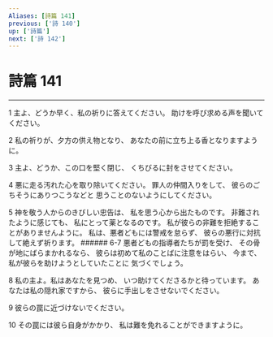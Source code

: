 ```yaml
---
Aliases: [詩篇 141]
previous: ['詩 140']
up: ['詩篇']
next: ['詩 142']
---
```

# 詩篇 141

***




1 
主よ、どうか早く、私の祈りに答えてください。 助けを呼び求める声を聞いてください。 



2 
私の祈りが、夕方の供え物となり、 あなたの前に立ち上る香となりますように。 



3 
主よ、どうか、この口を堅く閉じ、 くちびるに封をさせてください。 



4 
悪に走る汚れた心を取り除いてください。 罪人の仲間入りをして、 彼らのごちそうにありつこうなどと 思うことのないようにしてください。 



5 
神を敬う人からのきびしい忠告は、 私を思う心から出たものです。 非難されたように感じても、 私にとって薬となるのです。 私が彼らの非難を拒絶することがありませんように。 私は、悪者どもには警戒を怠らず、 彼らの悪行に対抗して絶えず祈ります。 ###### 6-7 悪者どもの指導者たちが罰を受け、 その骨が地にばらまかれるなら、 彼らは初めて私のことばに注意をはらい、 今まで、私が彼らを助けようとしていたことに 気づくでしょう。 



8 
私の主よ。私はあなたを見つめ、 いつ助けてくださるかと待っています。 あなたは私の隠れ家ですから、 彼らに手出しをさせないでください。 



9 
彼らの罠に近づけないでください。 



10 
その罠には彼ら自身がかかり、 私は難を免れることができますように。
